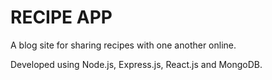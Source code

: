 # RECIPE APP

A blog site for sharing recipes with one another online.

Developed using Node.js, Express.js, React.js and MongoDB.